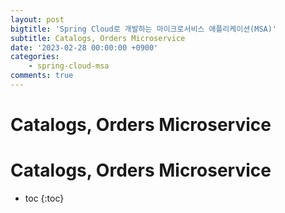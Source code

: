 ```yaml
---
layout: post
bigtitle: 'Spring Cloud로 개발하는 마이크로서비스 애플리케이션(MSA)'
subtitle: Catalogs, Orders Microservice
date: '2023-02-28 00:00:00 +0900'
categories:
    - spring-cloud-msa
comments: true
---
```


# Catalogs, Orders Microservice

# Catalogs, Orders Microservice
* toc
{:toc}

## 



